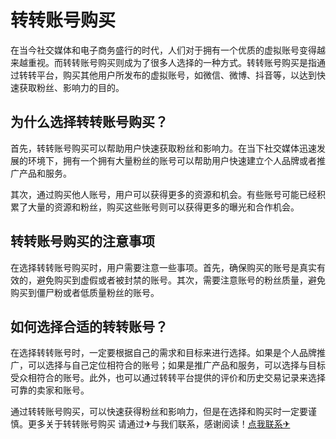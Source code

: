 # 转转账号购买

在当今社交媒体和电子商务盛行的时代，人们对于拥有一个优质的虚拟账号变得越来越重视。而转转账号购买则成为了很多人选择的一种方式。转转账号购买是指通过转转平台，购买其他用户所发布的虚拟账号，如微信、微博、抖音等，以达到快速获取粉丝、影响力的目的。

## 为什么选择转转账号购买？

首先，转转账号购买可以帮助用户快速获取粉丝和影响力。在当下社交媒体迅速发展的环境下，拥有一个拥有大量粉丝的账号可以帮助用户快速建立个人品牌或者推广产品和服务。

其次，通过购买他人账号，用户可以获得更多的资源和机会。有些账号可能已经积累了大量的资源和粉丝，购买这些账号则可以获得更多的曝光和合作机会。

## 转转账号购买的注意事项

在选择转转账号购买时，用户需要注意一些事项。首先，确保购买的账号是真实有效的，避免购买到虚假或者被封禁的账号。其次，需要注意账号的粉丝质量，避免购买到僵尸粉或者低质量粉丝的账号。

## 如何选择合适的转转账号？

在选择转转账号时，一定要根据自己的需求和目标来进行选择。如果是个人品牌推广，可以选择与自己定位相符合的账号；如果是推广产品和服务，可以选择与目标受众相符合的账号。此外，也可以通过转转平台提供的评价和历史交易记录来选择可靠的卖家和账号。

通过转转账号购买，可以快速获得粉丝和影响力，但是在选择和购买时一定要谨慎。更多关于转转账号购买 请通过✈与我们联系，感谢阅读！[点我联系✈](https://pc.G208.com)